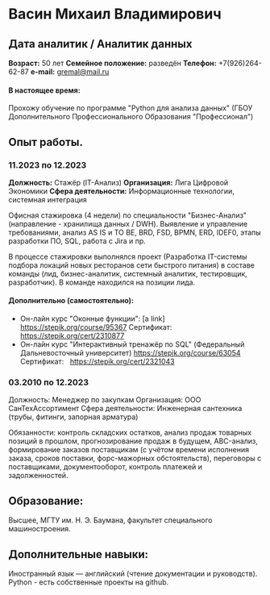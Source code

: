 # Васин Михаил Владимирович

## Дата аналитик / Аналитик данных

**Возраст:** 50 лет  **Семейное положение:** разведён
**Телефон:** +7(926)264-62-87
**e-mail:** gremal@mail.ru

#### В настоящее время:
Прохожу обучение по программе "Python для анализа данных" (ГБОУ Дополнительного Профессионального Образования "Профессионал")

## Опыт работы.

### 11.2023 по 12.2023
**Должность:**			Стажёр (IT-Анализ)
**Организация:**		Лига Цифровой Экономики
**Сфера деятельности:**	Информационные технологии, системная интеграция

Офисная стажировка (4 недели) по специальности "Бизнес-Анализ" (направление - хранилища данных / DWH). Выявление и управление требованиями, анализ AS IS и TO BE, BRD, FSD, BPMN, ERD, IDEF0, этапы разработки ПО, SQL, работа с Jira и пр.

В процессе стажировки выполнялся проект (Разработка IT-системы подбора локаций новых ресторанов сети быстрого питания) в составе команды (лид, бизнес-аналитик, системный аналитик, тестировщик, разработчик). В команде находился на позиции лида. 

#### Дополнительно (самостоятельно):

+ Он-лайн курс "Оконные функции":
[a link] https://stepik.org/course/95367
Сертификат: https://stepik.org/cert/2310877
+ Он-лайн курс "Интерактивный тренажёр по SQL"
(Федеральный Дальневосточный университет)
https://stepik.org/course/63054
Сертификат:    https://stepik.org/cert/2321043


### 03.2010 по 12.2023
Должность:			Менеджер по закупкам
Организация:		ООО СанТехАссортимент
Сфера деятельности:	Инженерная сантехника (трубы, фитинги, запорная арматура)

Обязанности:	 контроль складских остатков, анализ продаж товарных позиций в прошлом, прогнозирование продаж в будущем, ABC-анализ, формирование заказов поставщикам (с учётом времени исполнения заказа, сроков поставки, форс-мажорных обстоятельств), переговоры с поставщиками, документооборот, контроль платежей и задолженностей.


## Образование:
Высшее, МГТУ им. Н. Э. Баумана, факультет специального машиностроения.


## Дополнительные навыки:
Иностранный язык — английский (чтение документации и руководств).
Python - есть собственные проекты на github.
